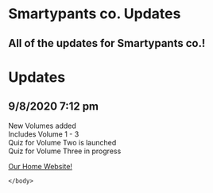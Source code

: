 # Smartypants co. Updates
## All of the updates for Smartypants co.!
<html>
    <head>
        <meta charset="utf-8">
        <title>Smartypants co. Updates</title>
    </head>
    <body>
      <h1>Updates</h1>
      <h2>9/8/2020  7:12 pm</h2>
      <p>New Volumes added<br>Includes Volume 1 - 3<br>Quiz for Volume Two is launched<br>Quiz for Volume Three in progress</p>
        <a href="https://octaviustheking.github.io/The-Smartypants-co.-Home-Website/">Our Home Website!</a> 


    </body>
</html>
